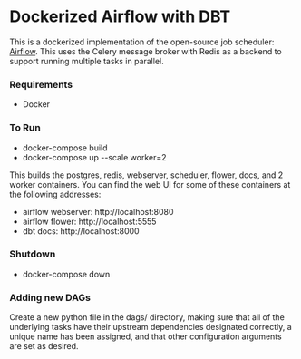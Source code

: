 # Dockerized Airflow with DBT

This is a dockerized implementation of the open-source job scheduler: [Airflow](https://airflow.apache.org). This uses the Celery message broker with Redis as a backend to support running multiple tasks in parallel.

### Requirements

* Docker

### To Run

* docker-compose build
* docker-compose up --scale worker=2

This builds the postgres, redis, webserver, scheduler, flower, docs, and 2 worker containers. You can find the web UI for some of these containers at the following addresses:

* airflow webserver: http://localhost:8080
* airflow flower: http://localhost:5555
* dbt docs: http://localhost:8000

### Shutdown

* docker-compose down

### Adding new DAGs

Create a new python file in the dags/ directory, making sure that all of the underlying tasks have their upstream dependencies designated correctly, a unique name has been assigned, and that other configuration arguments are set as desired.
